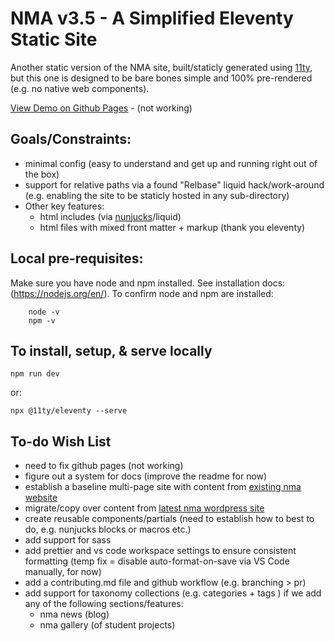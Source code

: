 # NMA v3.5 - A Simplified Eleventy Static Site
Another static version of the NMA site, built/staticly generated using [11ty](https://www.11ty.dev/), but this one is designed to be bare bones simple and 100% pre-rendered (e.g. no native web components).

[View Demo on Github Pages](https://newmediaarts.github.io/nma_v3-5/) - (not working)

## Goals/Constraints:
* minimal config (easy to understand and get up and running right out of the box)
* support for relative paths via a found "Relbase" liquid hack/work-around (e.g. enabling the site to be staticly hosted in any sub-directory)
* Other key features:
    * html includes (via [nunjucks](https://mozilla.github.io/nunjucks/)/liquid)
    * html files with mixed front matter + markup (thank you eleventy)

##  Local pre-requisites:
Make sure you have node and npm installed. See installation docs: (https://nodejs.org/en/). To confirm node and npm are installed:
```
    node -v
    npm -v
```

## To install, setup, & serve locally

``` npm run dev ```

or:

``` npx @11ty/eleventy --serve ```

## To-do Wish List
* need to fix github pages (not working)
* figure out a system for docs (improve the readme for now)
* establish a baseline multi-page site with content from [existing nma website](https://kccnma.site/)
* migrate/copy over content from [latest nma wordpress site](https://kccnma.site/home)
* create reusable components/partials (need to establish how to best to do, e.g. nunjucks blocks or macros etc.)
* add support for sass
* add prettier and vs code workspace settings to ensure consistent formatting (temp fix = disable auto-format-on-save via VS Code manually, for now)
* add a contributing.md file and github workflow (e.g. branching > pr)
* add support for taxonomy collections (e.g. categories + tags ) if we add any of the following sections/features:
    * nma news (blog)
    * nma gallery (of student projects)